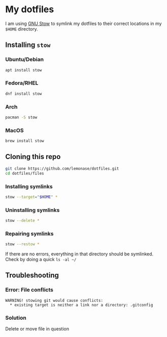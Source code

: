 # My dotfiles

I am using [GNU Stow](https://www.gnu.org/software/stow/) to symlink
my dotfiles to their correct locations in my `$HOME` directory.

## Installing `stow`

### Ubuntu/Debian

```bash
apt install stow
```

### Fedora/RHEL

```bash
dnf install stow
```

### Arch

```bash
pacman -S stow
```

### MacOS

```bash
brew install stow
```

## Cloning this repo

```bash
git clone https://github.com/lemonase/dotfiles.git
cd dotfiles/files
```

### Installing symlinks

```bash
stow --target="$HOME" *
```

### Uninstalling symlinks

```bash
stow --delete *
```

### Repairing symlinks

```bash
stow --restow *
```

If there are no errors, everything in that directory should be symlinked.
Check by doing a quick `ls -al ~/`

## Troubleshooting

### Error: File conflicts

```
WARNING! stowing git would cause conflicts:
  * existing target is neither a link nor a directory: .gitconfig
```

### Solution

Delete or move file in question
